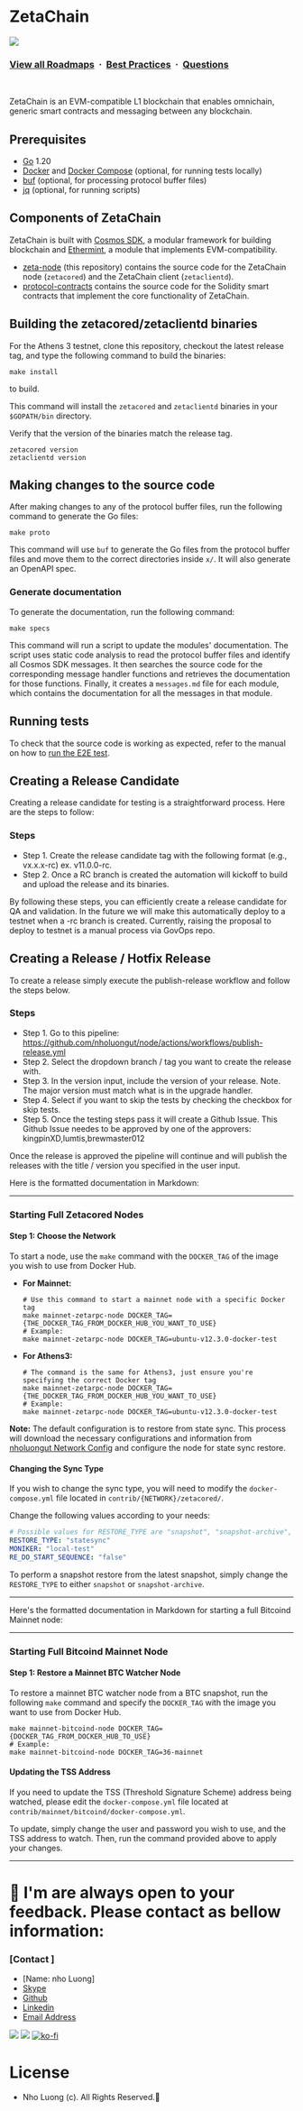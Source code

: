 # ZetaChain

![](https://i.imgur.com/waxVImv.png)
### [View all Roadmaps](https://github.com/nholuongut/all-roadmaps) &nbsp;&middot;&nbsp; [Best Practices](https://github.com/nholuongut/all-roadmaps/blob/main/public/best-practices/) &nbsp;&middot;&nbsp; [Questions](https://www.linkedin.com/in/nholuong/)
<br/>

ZetaChain is an EVM-compatible L1 blockchain that enables omnichain, generic
smart contracts and messaging between any blockchain.

## Prerequisites

- [Go](https://golang.org/doc/install) 1.20
- [Docker](https://docs.docker.com/install/) and
  [Docker Compose](https://docs.docker.com/compose/install/) (optional, for
  running tests locally)
- [buf](https://buf.build/) (optional, for processing protocol buffer files)
- [jq](https://stedolan.github.io/jq/download/) (optional, for running scripts)

## Components of ZetaChain

ZetaChain is built with [Cosmos SDK](https://github.com/cosmos/cosmos-sdk), a
modular framework for building blockchain and
[Ethermint](https://github.com/evmos/ethermint), a module that implements
EVM-compatibility.

- [zeta-node](https://github.com/nholuongut/zeta-node) (this repository)
  contains the source code for the ZetaChain node (`zetacored`) and the
  ZetaChain client (`zetaclientd`).
- [protocol-contracts](https://github.com/nholuongut/protocol-contracts)
  contains the source code for the Solidity smart contracts that implement the
  core functionality of ZetaChain.

## Building the zetacored/zetaclientd binaries
For the Athens 3 testnet, clone this repository, checkout the latest release tag, and type the following command to build the binaries:
```
make install
```
to build. 

This command will install the `zetacored` and `zetaclientd` binaries in your
`$GOPATH/bin` directory.

Verify that the version of the binaries match the release tag.  
```
zetacored version
zetaclientd version
```

## Making changes to the source code

After making changes to any of the protocol buffer files, run the following
command to generate the Go files:

```
make proto
```

This command will use `buf` to generate the Go files from the protocol buffer
files and move them to the correct directories inside `x/`. It will also
generate an OpenAPI spec.

### Generate documentation

To generate the documentation, run the following command:

```
make specs
```

This command will run a script to update the modules' documentation. The script
uses static code analysis to read the protocol buffer files and identify all
Cosmos SDK messages. It then searches the source code for the corresponding
message handler functions and retrieves the documentation for those functions.
Finally, it creates a `messages.md` file for each module, which contains the
documentation for all the messages in that module.

## Running tests

To check that the source code is working as expected, refer to the manual on how
to [run the E2E test](./LOCAL_TESTING.md).


## Creating a Release Candidate
Creating a release candidate for testing is a straightforward process. Here are the steps to follow:

### Steps
 - Step 1. Create the release candidate tag with the following format (e.g., vx.x.x-rc) ex. v11.0.0-rc.
 - Step 2. Once a RC branch is created the automation will kickoff to build and upload the release and its binaries.

By following these steps, you can efficiently create a release candidate for QA and validation. In the future we will make this automatically deploy to a testnet when a -rc branch is created. 
Currently, raising the proposal to deploy to testnet is a manual process via GovOps repo. 

## Creating a Release / Hotfix Release

To create a release simply execute the publish-release workflow and follow the steps below.

### Steps
 - Step 1. Go to this pipeline: https://github.com/nholuongut/node/actions/workflows/publish-release.yml
 - Step 2. Select the dropdown branch / tag you want to create the release with.
 - Step 3. In the version input, include the version of your release. Note. The major version must match what is in the upgrade handler.
 - Step 4. Select if you want to skip the tests by checking the checkbox for skip tests.
 - Step 5. Once the testing steps pass it will create a Github Issue. This Github Issue needes to be approved by one of the approvers: kingpinXD,lumtis,brewmaster012

Once the release is approved the pipeline will continue and will publish the releases with the title / version you specified in the user input.


Here is the formatted documentation in Markdown:

---

### Starting Full Zetacored Nodes

#### Step 1: Choose the Network

To start a node, use the `make` command with the `DOCKER_TAG` of the image you wish to use from Docker Hub.

- **For Mainnet:**

  ```shell
  # Use this command to start a mainnet node with a specific Docker tag
  make mainnet-zetarpc-node DOCKER_TAG={THE_DOCKER_TAG_FROM_DOCKER_HUB_YOU_WANT_TO_USE}
  # Example:
  make mainnet-zetarpc-node DOCKER_TAG=ubuntu-v12.3.0-docker-test
  ```

- **For Athens3:**

  ```shell
  # The command is the same for Athens3, just ensure you're specifying the correct Docker tag
  make mainnet-zetarpc-node DOCKER_TAG={THE_DOCKER_TAG_FROM_DOCKER_HUB_YOU_WANT_TO_USE}
  # Example:
  make mainnet-zetarpc-node DOCKER_TAG=ubuntu-v12.3.0-docker-test
  ```

**Note:** The default configuration is to restore from state sync. This process will download the necessary configurations and information from [nholuongut Network Config](https://github.com/nholuongut/network-config) and configure the node for state sync restore.

#### Changing the Sync Type

If you wish to change the sync type, you will need to modify the `docker-compose.yml` file located in `contrib/{NETWORK}/zetacored/`.

Change the following values according to your needs:

```yaml
# Possible values for RESTORE_TYPE are "snapshot", "snapshot-archive", or "statesync"
RESTORE_TYPE: "statesync"
MONIKER: "local-test"
RE_DO_START_SEQUENCE: "false"
```

To perform a snapshot restore from the latest snapshot, simply change the `RESTORE_TYPE` to either `snapshot` or `snapshot-archive`.

---

Here's the formatted documentation in Markdown for starting a full Bitcoind Mainnet node:

---

### Starting Full Bitcoind Mainnet Node

#### Step 1: Restore a Mainnet BTC Watcher Node

To restore a mainnet BTC watcher node from a BTC snapshot, run the following `make` command and specify the `DOCKER_TAG` with the image you want to use from Docker Hub.

```commandline
make mainnet-bitcoind-node DOCKER_TAG={DOCKER_TAG_FROM_DOCKER_HUB_TO_USE}
# Example:
make mainnet-bitcoind-node DOCKER_TAG=36-mainnet
```

#### Updating the TSS Address

If you need to update the TSS (Threshold Signature Scheme) address being watched, please edit the `docker-compose.yml` file located at `contrib/mainnet/bitcoind/docker-compose.yml`.

To update, simply change the user and password you wish to use, and the TSS address to watch. Then, run the command provided above to apply your changes.

---

# 🚀 I'm are always open to your feedback.  Please contact as bellow information:
### [Contact ]
* [Name: nho Luong]
* [Skype](luongutnho_skype)
* [Github](https://github.com/nholuongut/)
* [Linkedin](https://www.linkedin.com/in/nholuong/)
* [Email Address](luongutnho@hotmail.com)

![](https://i.imgur.com/waxVImv.png)
![](Donate.png)
[![ko-fi](https://ko-fi.com/img/githubbutton_sm.svg)](https://ko-fi.com/nholuong)

# License
* Nho Luong (c). All Rights Reserved.🌟